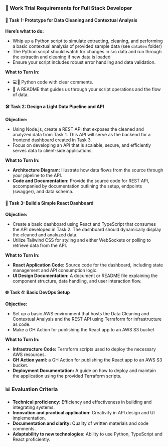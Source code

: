 ### 🚀 Work Trial Requirements for Full Stack Developer

#### 🧹 Task 1: Prototype for Data Cleaning and Contextual Analysis

**Here’s what to do:**

- Whip up a Python script to simulate extracting, cleaning, and performing a basic contextual analysis of provided sample data (see `dataGen` folder)
- The Python script should watch for changes in src data and run through the extractin and cleaning if new data is loaded
- Ensure your script includes robust error handling and data validation.

**What to Turn In:**

- 💻🐍 Python code with clear comments.
- 📃 A README that guides us through your script operations and the flow of data.

#### 🛠️ Task 2: Design a Light Data Pipeline and API

**Objective:**

- Using Node.js, create a REST API that exposes the cleaned and analyzed data from Task 1. This API will serve as the backend for a frontend dashboard created in Task 3.
- Focus on developing an API that is scalable, secure, and efficiently serves data to client-side applications.

**What to Turn In:**

- **Architecture Diagram:** Illustrate how data flows from the source through your pipeline to the API.
- **Code and Documentation:** Provide the source code for REST API, accompanied by documentation outlining the setup, endpoints (swagger), and data schema.

#### 🔧 Task 3: Build a Simple React Dashboard

**Objective:**

- Create a basic dashboard using React and TypeScript that consumes the API developed in Task 2. The dashboard should dynamically display the cleaned and analyzed data.
- Utilize Tailwind CSS for styling and either WebSockets or polling to retrieve data from the API.

**What to Turn In:**

- **React Application Code:** Source code for the dashboard, including state management and API consumption logic.
- **UI Design Documentation:** A document or README file explaining the component structure, data handling, and user interaction flow.

#### 🌐 Task 4: Basic DevOps Setup

**Objective:**

- Set up a basic AWS environment that hosts the Data Cleaning and Contextual Analysis and the REST API using Terraform for infrastructure as code.
- Make a GH Action for publishing the React app to an AWS S3 bucket

**What to Turn In:**

- **Infrastructure Code:** Terraform scripts used to deploy the necessary AWS resources.
- **GH Action yaml:** a GH Action for publishing the React app to an AWS S3 bucket.
- **Deployment Documentation:** A guide on how to deploy and maintain the application using the provided Terraform scripts.

### 📊 Evaluation Criteria

- **Technical proficiency:** Efficiency and effectiveness in building and integrating systems.
- **Innovation and practical application:** Creativity in API design and UI implementation.
- **Documentation and clarity:** Quality of written materials and code comments.
- **Adaptability to new technologies:** Ability to use Python, TypeScript and React proficiently.
